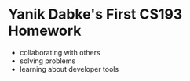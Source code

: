 # Yanik Dabke's First CS193 Homework

- collaborating with others
- solving problems
- learning about developer tools
